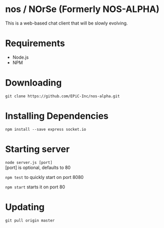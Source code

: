 # nos / NOrSe (Formerly NOS-ALPHA)

This is a web-based chat client that will be slowly evolving.


# Requirements
* Node.js
* NPM

# Downloading
`git clone https://github.com/EPiC-Inc/nos-alpha.git`

# Installing Dependencies
`npm install --save express socket.io`

# Starting server
`node server.js [port]`<br>
[port] is optional, defaults to 80

`npm test` to quickly start on port 8080

`npm start` starts it on port 80

# Updating
`git pull origin master`
